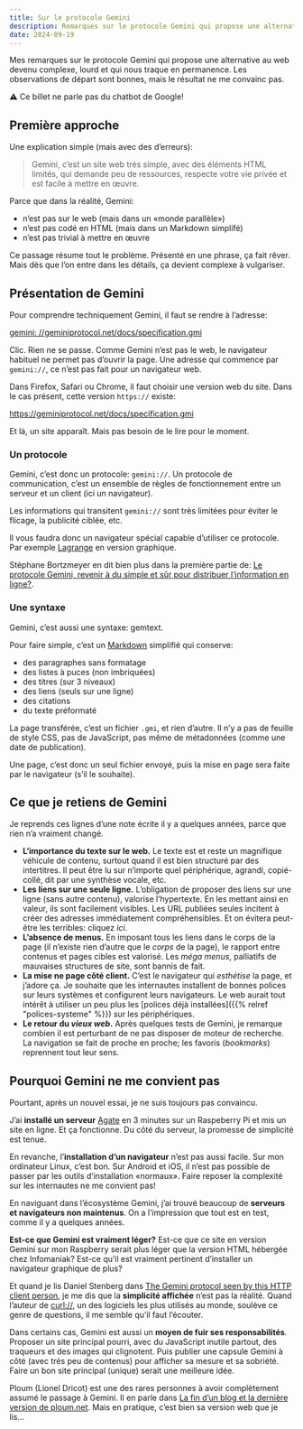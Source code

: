```yaml
---
title: Sur le protocole Gemini
description: Remarques sur le protocole Gemini qui propose une alternative simple et légère au web. Les constats sont bons, mais la réponse n’est pas la bonne.
date: 2024-09-19
---
```


Mes remarques sur le protocole Gemini qui propose une alternative au web devenu complexe, lourd et qui nous traque en permanence.
Les observations de départ sont bonnes, mais le résultat ne me convainc pas.

⚠️ Ce billet ne parle pas du chatbot de Google!

## Première approche

Une explication simple (mais avec des d’erreurs):

> Gemini, c’est un site web très simple, avec des éléments HTML limités, qui demande peu de ressources, respecte votre vie privée et est facile à mettre en œuvre.

Parce que dans la réalité, Gemini:

- n’est pas sur le web (mais dans un «monde parallèle»)
- n’est pas codé en HTML (mais dans un Markdown simplifé)
- n’est pas trivial à mettre en œuvre

Ce passage résume tout le problème.
Présenté en une phrase, ça fait rêver.
Mais dès que l’on entre dans les détails, ça devient complexe à vulgariser.

## Présentation de Gemini

Pour comprendre techniquement Gemini, il faut se rendre à l’adresse: 

[gemini: //geminiprotocol.net/docs/specification.gmi](gemini://geminiprotocol.net/docs/specification.gmi)

Clic.
Rien ne se passe.
Comme Gemini n’est pas le web, le navigateur habituel ne permet pas d’ouvrir la page.
Une adresse qui commence par `gemini://`, ce n’est pas fait pour un navigateur web.

Dans Firefox, Safari ou Chrome, il faut choisir une version web du site.
Dans le cas présent, cette version `https://` existe:

https://geminiprotocol.net/docs/specification.gmi

Et là, un site apparaît.
Mais pas besoin de le lire pour le moment.

### Un protocole

Gemini, c’est donc un protocole: `gemini://`.
Un protocole de communication, c’est un ensemble de règles de fonctionnement entre un serveur et un client (ici un navigateur).

Les informations qui transitent `gemini://` sont très limitées pour éviter le flicage, la publicité ciblée, etc.

Il vous faudra donc un navigateur spécial capable d’utiliser ce protocole.
Par exemple [Lagrange](https://gmi.skyjake.fi/lagrange/) en version graphique.

Stéphane Bortzmeyer en dit bien plus dans la première partie de: [Le protocole Gemini, revenir à du simple et sûr pour distribuer l’information en ligne?](https://www.bortzmeyer.org/gemini.html).

### Une syntaxe

Gemini, c’est aussi une syntaxe: gemtext.

Pour faire simple, c’est un [Markdown](https://commonmark.org/) simplifié qui conserve:

- des paragraphes sans formatage
- des listes à puces (non imbriquées)
- des titres (sur 3 niveaux)
- des liens (seuls sur une ligne)
- des citations
- du texte préformaté

La page transférée, c’est un fichier `.gmi`, et rien d’autre.
Il n’y a pas de feuille de style CSS, pas de JavaScript, pas même de métadonnées (comme une date de publication).

Une page, c’est donc un seul fichier envoyé, puis la mise en page sera faite par le navigateur (s’il le souhaite).

## Ce que je retiens de Gemini

Je reprends ces lignes d’une note écrite il y a quelques années, parce que rien n’a vraiment changé.

- **L’importance du texte sur le web.**
  Le texte est et reste un magnifique véhicule de contenu, surtout quand il est bien structuré par des intertitres.
  Il peut être lu sur n’importe quel périphérique, agrandi, copié-collé, dit par une synthèse vocale, etc.
- **Les liens sur une seule ligne.**
  L’obligation de proposer des liens sur une ligne (sans autre contenu), valorise l’hypertexte.
  En les mettant ainsi en valeur, ils sont facilement visibles.
  Les URL publiées seules incitent à créer des adresses immédiatement compréhensibles.
  Et on évitera peut-être les terribles: cliquez *ici*.
- **L’absence de menus.**
  En imposant tous les liens dans le corps de la page (il n’existe rien d’autre que le *corps* de la page), le rapport entre contenus et pages cibles est valorisé.
  Les *méga menus*, palliatifs de mauvaises structures de site, sont bannis de fait.
- **La mise ne page côté client.**
  C’est le navigateur qui *esthétise* la page, et j’adore ça.
  Je souhaite que les internautes installent de bonnes polices sur leurs systèmes et configurent leurs navigateurs.
  Le web aurait tout intérêt à utiliser un peu plus les [polices déjà installées]({{% relref "polices-systeme" %}}) sur les périphériques.
- **Le retour du *vieux web*.**
  Après quelques tests de Gemini, je remarque combien il est perturbant de ne pas disposer de moteur de recherche.
  La navigation se fait de proche en proche; les favoris (*bookmarks*) reprennent tout leur sens.

## Pourquoi Gemini ne me convient pas

Pourtant, après un nouvel essai, je ne suis toujours pas convaincu.

J’ai **installé un serveur** [Agate](https://github.com/mbrubeck/agate) en 3 minutes sur un Raspeberry Pi et mis un site en ligne.
Et ça fonctionne.
Du côté du serveur, la promesse de simplicité est tenue.

En revanche, l’**installation d’un navigateur** n’est pas aussi facile.
Sur mon ordinateur Linux, c’est bon.
Sur Android et iOS, il n’est pas possible de passer par les outils d’installation «normaux».
Faire reposer la complexité sur les internautes ne me convient pas!

En naviguant dans l’écosystème Gemini, j’ai trouvé beaucoup de **serveurs et navigateurs non maintenus**.
On a l’impression que tout est en test, comme il y a quelques années.

**Est-ce que Gemini est vraiment léger?**
Est-ce que ce site en version Gemini sur mon Raspberry serait plus léger que la version HTML hébergée chez Infomaniak?
Est-ce qu’il est vraiment pertinent d’installer un navigateur graphique de plus?

Et quand je lis Daniel Stenberg dans [The Gemini protocol seen by this HTTP client person](https://daniel.haxx.se/blog/2023/05/28/the-gemini-protocol-seen-by-this-http-client-person/), je me dis que la **simplicité affichée** n’est pas la réalité.
Quand l’auteur de [curl://](https://curl.se/), un des logiciels les plus utilisés au monde, soulève ce genre de questions, il me semble qu’il faut l’écouter.

Dans certains cas, Gemini est aussi un **moyen de fuir ses responsabilités**.
Proposer un site principal pourri, avec du JavaScript inutile partout, des traqueurs et des images qui clignotent.
Puis publier une capsule Gemini à côté (avec très peu de contenus) pour afficher sa mesure et sa sobriété.
Faire un bon site principal (unique) serait une meilleure idée.

Ploum (Lionel Dricot) est une des rares personnes à avoir complètement assumé le passage à Gemini.
Il en parle dans [La fin d’un blog et la dernière version de ploum.net](https://ploum.net/2022-12-04-fin-du-blog-et-derniere-version.html).
Mais en pratique, c’est bien sa version web que je lis…
